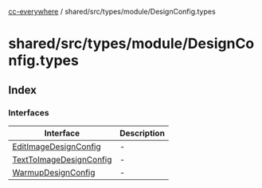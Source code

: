 [cc-everywhere](../../../../../index.md) / shared/src/types/module/DesignConfig.types

# shared/src/types/module/DesignConfig.types

## Index

### Interfaces

| Interface | Description |
| ------ | ------ |
| [EditImageDesignConfig](interfaces/EditImageDesignConfig.md) | - |
| [TextToImageDesignConfig](interfaces/TextToImageDesignConfig.md) | - |
| [WarmupDesignConfig](interfaces/WarmupDesignConfig.md) | - |
